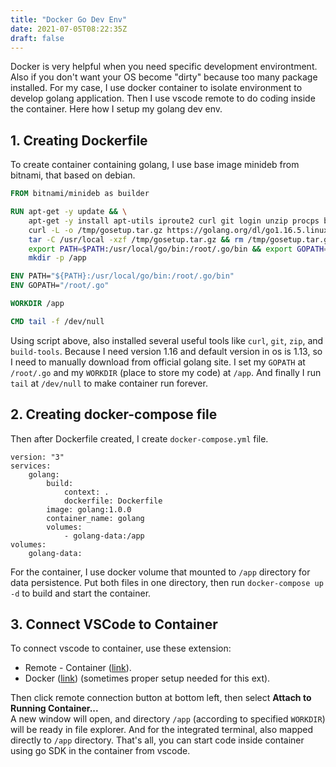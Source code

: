 ```yaml
---
title: "Docker Go Dev Env"
date: 2021-07-05T08:22:35Z
draft: false
---
```


Docker is very helpful when you need specific development environtment.
Also if you don't want your OS become "dirty" because too many package installed.
For my case, I use docker container to isolate environment to develop golang application.
Then I use vscode remote to do coding inside the container. Here how I setup my golang dev env.

## 1. Creating Dockerfile
To create container containing golang, I use base image minideb from bitnami, that based on debian.
```dockerfile {linenos=table}
FROM bitnami/minideb as builder

RUN apt-get -y update && \
    apt-get -y install apt-utils iproute2 curl git login unzip procps build-essential && \
    curl -L -o /tmp/gosetup.tar.gz https://golang.org/dl/go1.16.5.linux-amd64.tar.gz && \
    tar -C /usr/local -xzf /tmp/gosetup.tar.gz && rm /tmp/gosetup.tar.gz && \
    export PATH=$PATH:/usr/local/go/bin:/root/.go/bin && export GOPATH=/root/.go && \
    mkdir -p /app

ENV PATH="${PATH}:/usr/local/go/bin:/root/.go/bin"
ENV GOPATH="/root/.go"

WORKDIR /app

CMD tail -f /dev/null
```
Using script above, also installed several useful tools like `curl`, `git`, `zip`, and `build-tools`.
Because I need version 1.16 and default version in os is 1.13, so I need to manually download from official golang site.
I set my `GOPATH` at `/root/.go` and my `WORKDIR` (place to store my code) at `/app`.
And finally I run `tail` at `/dev/null` to make container run forever.

## 2. Creating docker-compose file
Then after Dockerfile created, I create `docker-compose.yml` file.
```docker {linenos=table}
version: "3"
services:
    golang:
        build:
            context: .
            dockerfile: Dockerfile
        image: golang:1.0.0
        container_name: golang
        volumes:
            - golang-data:/app
volumes:
    golang-data:
```
For the container, I use docker volume that mounted to `/app` directory for data persistence.
Put both files in one directory, then run `docker-compose up -d` to build and start the container.

## 3. Connect VSCode to Container
To connect vscode to container, use these extension:
- Remote - Container ([link][ext remote-container]).
- Docker ([link][ext docker]) (sometimes proper setup needed for this ext).  

Then click remote connection button at bottom left, then select **Attach to Running Container...**  
A new window will open, and directory `/app` (according to specified `WORKDIR`) will be ready in file explorer.
And for the integrated terminal, also mapped directly to `/app` directory.
That's all, you can start code inside container using go SDK in the container from vscode. 

[ext remote-container]: https://marketplace.visualstudio.com/items?itemName=ms-vscode-remote.remote-containers
[ext docker]: https://marketplace.visualstudio.com/items?itemName=ms-azuretools.vscode-docker